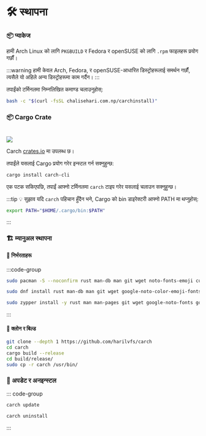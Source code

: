# 🛠️ स्थापना

### 📦 प्याकेज

हामी Arch Linux को लागि `PKGBUILD` र Fedora र openSUSE को लागि `.rpm` फाइलहरू प्रयोग गर्छौं।

:::warning
हामी केवल Arch, Fedora, र openSUSE-आधारित डिस्ट्रोहरूलाई समर्थन गर्छौं, त्यसैले यो अहिले अन्य डिस्ट्रोहरूमा काम गर्दैन।
:::

तपाईंको टर्मिनलमा निम्नलिखित कमाण्ड चलाउनुहोस्:

```sh
bash -c "$(curl -fsSL chalisehari.com.np/carchinstall)"
```

### 📦 Cargo Crate

<br>

<img src="https://img.shields.io/crates/v/carch-cli?style=for-the-badge&logo=rust&color=f5a97f&logoColor=fe640b&labelColor=171b22" >

Carch [crates.io](https://crates.io/) मा उपलब्ध छ।

तपाईंले यसलाई Cargo प्रयोग गरेर इन्स्टल गर्न सक्नुहुन्छ:

```sh
cargo install carch-cli
```

एक पटक सकिएपछि, तपाईं आफ्नो टर्मिनलमा `carch` टाइप गरेर यसलाई चलाउन सक्नुहुन्छ।

:::tip :bulb: सुझाव
यदि `carch` पहिचान हुँदैन भने, Cargo को bin डाइरेक्टरी आफ्नो PATH मा थप्नुहोस्:

```sh
export PATH="$HOME/.cargo/bin:$PATH"
```

:::

### 🏗️ म्यानुअल स्थापना

#### 📜 निर्भरताहरू

:::code-group

```sh [<i class="devicon-archlinux-plain"></i> Arch]
sudo pacman -S --noconfirm rust man-db man git wget noto-fonts-emoji curl bash-completion ttf-nerd-fonts-symbols ttf-jetbrains-mono-nerd cargo
```

```sh [<i class="devicon-fedora-plain"></i> Fedora]
sudo dnf install rust man-db man git wget google-noto-color-emoji-fonts google-noto-emoji-fonts jetbrains-mono-fonts-all bash-completion-devel curl cargo -y
```

```sh [<i class="devicon-opensuse-plain"></i>  openSUSE ]
sudo zypper install -y rust man man-pages git wget google-noto-fonts google-noto-coloremoji-fonts jetbrains-mono-fonts  symbols-only-nerd-fonts bash-completion curl 
```

:::

#### 🔧 क्लोन र बिल्ड

```sh
git clone --depth 1 https://github.com/harilvfs/carch
cd carch
cargo build --release
cd build/release/
sudo cp -r carch /usr/bin/
```

### 🔄 अपडेट र अनइन्स्टल

::: code-group

```sh [ 🔄 अपडेट ]
carch update
```

```sh [ 🗑️ अनइन्स्टल ]
carch uninstall
```

:::
